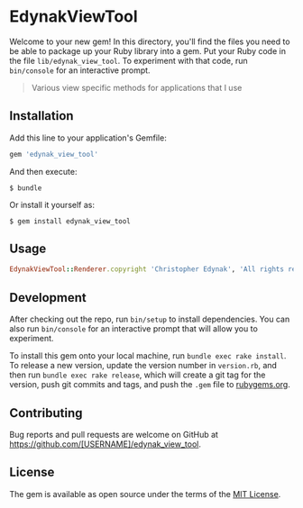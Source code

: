 # EdynakViewTool

Welcome to your new gem! In this directory, you'll find the files you need to be able to package up your Ruby library into a gem. Put your Ruby code in the file `lib/edynak_view_tool`. To experiment with that code, run `bin/console` for an interactive prompt.

> Various view specific methods for applications that I use

## Installation

Add this line to your application's Gemfile:

```ruby
gem 'edynak_view_tool'
```

And then execute:

    $ bundle

Or install it yourself as:

    $ gem install edynak_view_tool

## Usage
```ruby
EdynakViewTool::Renderer.copyright 'Christopher Edynak', 'All rights reserved'
```
## Development

After checking out the repo, run `bin/setup` to install dependencies. You can also run `bin/console` for an interactive prompt that will allow you to experiment.

To install this gem onto your local machine, run `bundle exec rake install`. To release a new version, update the version number in `version.rb`, and then run `bundle exec rake release`, which will create a git tag for the version, push git commits and tags, and push the `.gem` file to [rubygems.org](https://rubygems.org).

## Contributing

Bug reports and pull requests are welcome on GitHub at https://github.com/[USERNAME]/edynak_view_tool.

## License

The gem is available as open source under the terms of the [MIT License](https://opensource.org/licenses/MIT).
